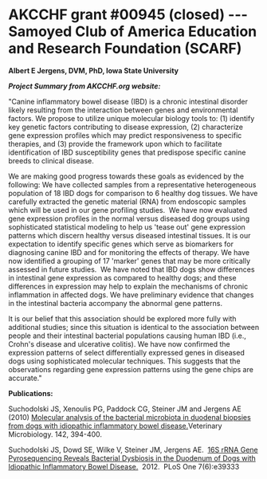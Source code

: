 
AKCCHF grant \#00945 (closed) ---  Samoyed Club of America Education and Research Foundation (SCARF)
===================================================================================================

**Albert E Jergens, DVM, PhD, Iowa State University**

***Project Summary from AKCCHF.org website:***

"Canine inflammatory bowel disease (IBD) is a chronic intestinal
disorder likely resulting from the interaction between genes and
environmental factors. We propose to utilize unique molecular biology
tools to: (1) identify key genetic factors contributing to disease
expression, (2) characterize gene expression profiles which may predict
responsiveness to specific therapies, and (3) provide the framework upon
which to facilitate identification of IBD susceptibility genes that
predispose specific canine breeds to clinical disease.

We are making good progress towards these goals as evidenced by the
following: We have collected samples from a representative heterogeneous
population of 18 IBD dogs for comparison to 6 healthy dog tissues. We
have carefully extracted the genetic material (RNA) from endoscopic
samples which will be used in our gene profiling studies.  We have now
evaluated gene expression profiles in the normal versus diseased dog
groups using sophisticated statistical modeling to help us \'tease out\'
gene expression patterns which discern healthy versus diseased
intestinal tissues. It is our expectation to identify specific genes
which serve as biomarkers for diagnosing canine IBD and for monitoring
the effects of therapy. We have now identified a grouping of 17
\'marker\' genes that may be more critically assessed in future
studies.  We have noted that IBD dogs show differences in intestinal
gene expression as compared to healthy dogs; and these differences in
expression may help to explain the mechanisms of chronic inflammation in
affected dogs. We have preliminary evidence that changes in the
intestinal bacteria accompany the abnormal gene patterns.

It is our belief that this association should be explored more fully
with additional studies; since this situation is identical to the
association between people and their intestinal bacterial populations
causing human IBD (i.e., Crohn\'s disease and ulcerative colitis). We
have now confirmed the expression patterns of select differentially
expressed genes in diseased dogs using sophisticated molecular
techniques. This suggests that the observations regarding gene
expression patterns using the gene chips are accurate.\"

**Publications:**

Suchodolski JS, Xenoulis PG, Paddock CG, Steiner JM and Jergens AE
(2010) [Molecular analysis of the bacterial microbiota in duodenal
biopsies from dogs with idiopathic inflammatory bowel
disease.](http://www.ncbi.nlm.nih.gov/pubmed/19959301)Veterinary
Microbiology. 142, 394-400.

Suchodolski JS, Dowd SE, Wilke V, Steiner JM, Jergens AE.  [16S rRNA
Gene Pyrosequencing Reveals Bacterial Dysbiosis in the Duodenum of Dogs
with Idiopathic Inflammatory Bowel
Disease.](http://www.plosone.org/article/info%3Adoi%2F10.1371%2Fjournal.pone.0039333) 
2012.  PLoS One 7(6):e39333
